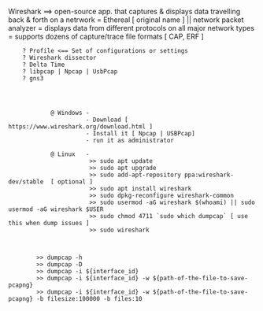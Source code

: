 
Wireshark      ==> open-source app. that captures & displays data travelling back & forth on a netrwork
                = Ethereal [ original name ]   || network packet analyzer
                = displays data from different protocols on all major network types
                = supports dozens of capture/trace file formats [ CAP, ERF ]




        ? Profile <== Set of configurations or settings 
        ? Wireshark dissector
        ? Delta Time
        ? libpcap | Npcap | UsbPcap 
        ? gns3




                @ Windows -
                          - Download [ https://www.wireshark.org/download.html ]
                          - Install it [ Npcap | USBPcap]
                          - run it as administrator

                @ Linux   - 
                           >> sudo apt update
                           >> sudo apt upgrade
                           >> sudo add-apt-repository ppa:wireshark-dev/stable  [ optional ]
                           >> sudo apt install wireshark
                           >> sudo dpkg-reconfigure wireshark-common
                           >> sudo usermod -aG wireshark $(whoami) || sudo usermod -aG wireshark $USER
                           >> sudo chmod 4711 `sudo which dumpcap` [ use this when dump issues ]
                           >> sudo wireshark  



            >> dumpcap -h
            >> dumpcap -D
            >> dumpcap -i ${interface_id}
            >> dumpcap -i ${interface_id} -w ${path-of-the-file-to-save-pcapng}
            >> dumpcap -i ${interface_id} -w ${path-of-the-file-to-save-pcapng} -b filesize:100000 -b files:10